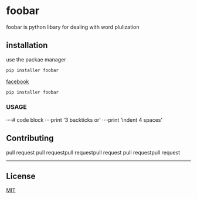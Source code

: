 # foobar
foobar is python libary for dealing with word plulization
## installation
use the packae manager
```sh
pip installer foobar
```  

[facebook](http://facebook.com)
```sh
pip installer foobar
```
### USAGE
····# code block
····print '3 backticks or'
····print 'indent 4 spaces'

## Contributing

pull request pull requestpull requestpull request
pull requestpull request
***
## License

[MIT](http://MIT.com)

